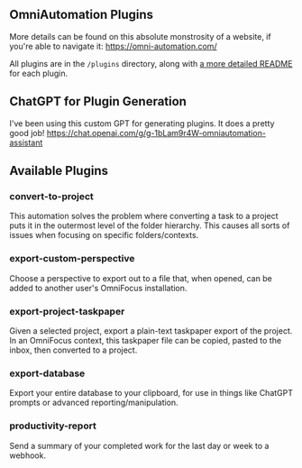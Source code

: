 ## OmniAutomation Plugins

More details can be found on this absolute monstrosity of a website, if you're able to navigate it: https://omni-automation.com/

All plugins are in the `/plugins` directory, along with [a more detailed README](./plugins/README.md) for each plugin.

## ChatGPT for Plugin Generation

I've been using this custom GPT for generating plugins. It does a pretty good job! https://chat.openai.com/g/g-1bLam9r4W-omniautomation-assistant

## Available Plugins

### convert-to-project
This automation solves the problem where converting a task to a project puts it in the outermost level of the folder hierarchy. This causes all sorts of issues when focusing on specific folders/contexts.

### export-custom-perspective
Choose a perspective to export out to a file that, when opened, can be added to another user's OmniFocus installation.

### export-project-taskpaper
Given a selected project, export a plain-text taskpaper export of the project. In an OmniFocus context, this taskpaper file can be copied, pasted to the inbox, then converted to a project.

### export-database
Export your entire database to your clipboard, for use in things like ChatGPT prompts or advanced reporting/manipulation.

### productivity-report
Send a summary of your completed work for the last day or week to a webhook.
